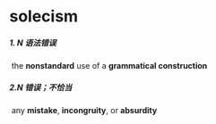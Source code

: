 # solecism

##### 1. N 语法错误

​	the **nonstandard** use of a **grammatical construction**

##### 2.N 错误；不恰当

​    any **mistake**, **incongruity**, or **absurdity**